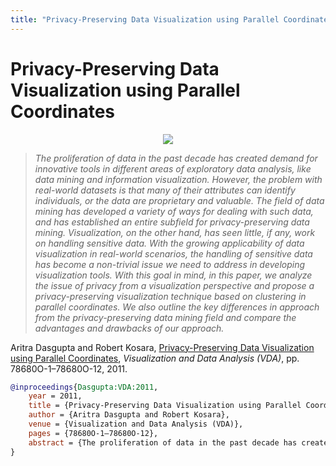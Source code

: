 ```yaml
---
title: "Privacy-Preserving Data Visualization using Parallel Coordinates"
---
```


# Privacy-Preserving Data Visualization using Parallel Coordinates

<p align="center"><img src="https://media.eagereyes.org/media/2011/privacy-teaser.png" /></p>

> _The proliferation of data in the past decade has created demand for innovative tools in different areas of exploratory data analysis, like data mining and information visualization. However, the problem with real-world datasets is that many of their attributes can identify individuals, or the data are proprietary and valuable. The field of data mining has developed a variety of ways for dealing with such data, and has established an entire subfield for privacy-preserving data mining. Visualization, on the other hand, has seen little, if any, work on handling sensitive data. With the growing applicability of data visualization in real-world scenarios, the handling of sensitive data has become a non-trivial issue we need to address in developing visualization tools. With this goal in mind, in this paper, we analyze the issue of privacy from a visualization perspective and propose a privacy-preserving visualization technique based on clustering in parallel coordinates. We also outline the key differences in approach from the privacy-preserving data mining field and compare the advantages and drawbacks of our approach._

Aritra Dasgupta and Robert Kosara, <a href="https://media.eagereyes.org/papers/2011/Dasgupta-VDA-2011.pdf" target="_blank">Privacy-Preserving Data Visualization using Parallel Coordinates</a>, _Visualization and Data Analysis (VDA)_, pp. 78680O-1–78680O-12, 2011.


```bibtex
@inproceedings{Dasgupta:VDA:2011,
	year = 2011,
	title = {Privacy-Preserving Data Visualization using Parallel Coordinates},
	author = {Aritra Dasgupta and Robert Kosara},
	venue = {Visualization and Data Analysis (VDA)},
	pages = {78680O-1–78680O-12},
	abstract = {The proliferation of data in the past decade has created demand for innovative tools in different areas of exploratory data analysis, like data mining and information visualization. However, the problem with real-world datasets is that many of their attributes can identify individuals, or the data are proprietary and valuable. The field of data mining has developed a variety of ways for dealing with such data, and has established an entire subfield for privacy-preserving data mining. Visualization, on the other hand, has seen little, if any, work on handling sensitive data. With the growing applicability of data visualization in real-world scenarios, the handling of sensitive data has become a non-trivial issue we need to address in developing visualization tools. With this goal in mind, in this paper, we analyze the issue of privacy from a visualization perspective and propose a privacy-preserving visualization technique based on clustering in parallel coordinates. We also outline the key differences in approach from the privacy-preserving data mining field and compare the advantages and drawbacks of our approach.},
}
```

